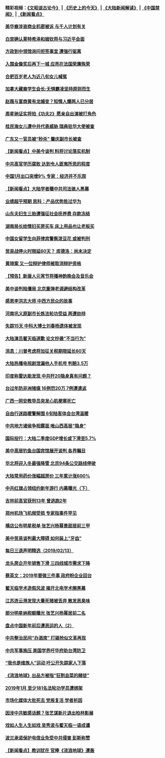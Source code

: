 #### 精彩视频：[《文昭谈古论今》](http://45.76.195.252/wenzhao) | [《历史上的今天》](http://45.76.195.252/today-in-history) | [《大陆新闻解读》](http://45.76.195.252/ntdtv-comedy) | [《中国禁闻》](http://45.76.195.252/ntdtv-news) | [《新闻看点》](http://45.76.195.252/news-insight) 

 #### [美华裔涉盗商业机密被诉 与千人计划有关](../pages/nsc413/n11045838.md?t=02150337) 

#### [白宫确认莱特希泽和姆钦将与习近平会面](../pages/nsc413/n11045630.md?t=02150337) 

#### [方政到中领馆询问拒签事宜 遭强行驱离](../pages/nsc413/n11045588.md?t=02150337) 

#### [入围金像奖后再下一城 应亮在法国荣膺殊荣](../pages/nsc413/n11045701.md?t=02150337) 

#### [合肥百岁老人为近八旬女儿喊冤](../pages/nsc413/n11045460.md?t=02150337) 

#### [加拿大藏裔学生会长:无惧霸凌坚持原则而生](../pages/nsc413/n11045532.md?t=02150337) 

#### [赵薇与富商黄有龙婚变？知情人爆两人已分居](../pages/nsc413/n11042957.md?t=02150337) 

#### [周星驰证实将拍《功夫2》愿亲自出演被打角色](../pages/nsc413/n11045482.md?t=02150337) 

#### [桂民海女儿遭中共代表威胁 瑞典驻华大使被查](../pages/nsc413/n11045344.md?t=02150337) 

#### [广东又一官员被“秒杀” 肇庆副市长被查](../pages/nsc413/n11045485.md?t=02150337) 

#### [【新闻看点】中美今谈判 料将讨论落实机制](../pages/nsc413/n11045020.md?t=02150337) 

#### [中共高官学历腐败 达到令人匪夷所思的程度](../pages/nsc413/n11045364.md?t=02150337) 

#### [中国1月出口突增9% 专家：经济并不乐观](../pages/nsc413/n11045101.md?t=02150337) 

#### [【新闻看点】大陆学者曝中共司法骇人黑幕](../pages/nsc413/n11045249.md?t=02150337) 

#### [业绩超乎预期 思科：产品优势胜过华为](../pages/nsc413/n11045417.md?t=02150337) 

#### [山东夫妇生三胎遭强征社会抚养费 存款冻结](../pages/nsc413/n11045317.md?t=02150337) 

#### [湖南局长给情妇买房买车 床上用品也让老板买](../pages/nsc413/n11045333.md?t=02150337) 

#### [中国女留学生向菲律宾警察泼豆花 或被判刑](../pages/nsc413/n11045199.md?t=02150337) 

#### [贸易战停火时限延60天？ 库德洛：尚未决定](../pages/nsc413/n11045299.md?t=02150337) 

#### [黄琦案 又一位辩护律师被取消辩护资格](../pages/nsc413/n11045278.md?t=02150337) 

#### [【预告】新唐人元宵节将播神韵晚会及音乐会](../pages/nsc413/n11043038.md?t=02150337) 

#### [美中谈判陷僵局 北京重弹老调避结构改革](../pages/nsc413/n11045171.md?t=02150337) 

#### [感恩李洪志大师 中西方民众的故事](../pages/nsc413/n11042473.md?t=02150337) 

#### [河南巩义原副市长炼法轮功受益 两遭劫持](../pages/nsc413/n11044815.md?t=02150337) 

#### [失踪15天 中科大博士刘春杨遗体被发现](../pages/nsc413/n11044153.md?t=02150337) 

#### [大陆演员翟天临道歉 论文抄袭“不当行为”](../pages/nsc413/n11044437.md?t=02150337) 


#### [消息：川普考虑将加征关税期限延长60天](../pages/nsc413/n11044512.md?t=02150337) 

#### [大陆热播电视剧泄漏他人手机号 判赔3.5万](../pages/nsc413/n11044216.md?t=02150337) 

#### [印度称雷达能发现 中共歼20隐身真有问题？](../pages/nsc413/n11044278.md?t=02150337) 

#### [台过年防非洲猪瘟 16例罚20万 7例遭遣返](../pages/nsc413/n11044214.md?t=02150337) 

#### [广西一网安教导员突发心肌梗塞死亡](../pages/nsc413/n11043978.md?t=02150337) 

#### [自由行迷路暖警解围 6旬陆客体会台湾温暖](../pages/nsc413/n11044076.md?t=02150337) 

#### [中共地方诸侯争相露面 唯山西高层“隐身”](../pages/nsc413/n11043755.md?t=02150337) 

#### [国际投行：大陆二季度GDP增长或下滑至5.7%](../pages/nsc413/n11043495.md?t=02150337) 

#### [美中高层钓鱼台国宾馆展开谈判 各界瞩目](../pages/nsc413/n11043715.md?t=02150337) 

#### [华北将迎入冬最强降雪 北京94条公交路线停驶](../pages/nsc413/n11043587.md?t=02150337) 

#### [大陆常用药价涨幅超房价 三年累计涨600%](../pages/nsc413/n11042769.md?t=02150337) 

#### [中共红旗占领纽约新年游行 内幕曝光（下）](../pages/nsc413/n11042637.md?t=02150337) 

#### [吉林前高官获刑13年 曾逃跑2年](../pages/nsc413/n11043610.md?t=02150337) 

#### [郑州机场飞机频受损 专家指事件罕见](../pages/nsc413/n11043459.md?t=02150337) 

#### [横店公布明星税单 张艺兴杨幂景甜居前三甲](../pages/nsc413/n11043199.md?t=02150337) 

#### [美中贸易谈判最大障碍 如何装上“牙齿”](../pages/nsc413/n11042646.md?t=02150337) 

#### [每日三退声明精选（2019/02/13）](../pages/nsc413/n11043574.md?t=02150337) 

#### [龙头房企开年销售下滑 三四线城市需求下降](../pages/nsc413/n11043093.md?t=02150337) 

#### [蔡英文：2019年要做三件事 政府盼企业回台](../pages/nsc413/n11043314.md?t=02150337) 

#### [翟天临学术造假风波 揭开北电学术圈黑幕](../pages/nsc413/n11042656.md?t=02150337) 

#### [江苏连云港发现大量死猪被丢弃 散发恶臭味](../pages/nsc413/n11043355.md?t=02150337) 

#### [部分明星纳税额曝光 张艺兴杨幂居前二名](../pages/nsc413/n11043128.md?t=02150337) 

#### [盘点中国新年前后遭恶运的人（2）](../pages/nsc413/n11042654.md?t=02150337) 

#### [中共整治民间“办酒席” 打砸抢似文革再现](../pages/nsc413/n11042940.md?t=02150337) 

#### [中共军事施压 美国学界吁华府助台湾防卫](../pages/nsc413/n11040965.md?t=02150337) 

#### [“我也是维族人”运动 吁公开失踪家人下落](../pages/nsc413/n11042864.md?t=02150337) 

#### [《流浪地球》出品方被指“狂割韭菜的赌徒”](../pages/nsc413/n11042449.md?t=02150337) 

#### [2019年1月 至少181名法轮功学员遭绑架](../pages/nsc413/n11041991.md?t=02150337) 

#### [市场化媒体大批死去 党报复活 学者析因](../pages/nsc413/n11042850.md?t=02150337) 

#### [因涉中共敏感话题？张艺谋新片退出柏林影展](../pages/nsc413/n11042744.md?t=02150337) 

#### [戏如人生人生如戏 吴秀波与翟天临一语成谶](../pages/nsc413/n11040758.md?t=02150337) 

#### [波兰承诺保护电信业免受中共侵害 彭斯称赞](../pages/nsc413/n11042705.md?t=02150337) 

#### [【新闻看点】教训犹在 官捧《流浪地球》遭轰](../pages/nsc413/n11042448.md?t=02150337) 

